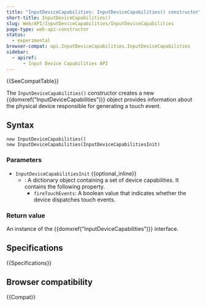 ```yaml
---
title: "InputDeviceCapabilities: InputDeviceCapabilities() constructor"
short-title: InputDeviceCapabilities()
slug: Web/API/InputDeviceCapabilities/InputDeviceCapabilities
page-type: web-api-constructor
status:
  - experimental
browser-compat: api.InputDeviceCapabilities.InputDeviceCapabilities
sidebar:
  - apiref:
      - Input Device Capabilities API
---
```


{{SeeCompatTable}}

The `InputDeviceCapabilities()` constructor creates a new
{{domxref("InputDeviceCapabilities")}} object provides information about the physical
device responsible for generating a touch event.

## Syntax

```js-nolint
new InputDeviceCapabilities()
new InputDeviceCapabilities(InputDeviceCapabilitiesInit)
```

### Parameters

- `InputDeviceCapabilitiesInit` {{optional_inline}}
  - : A dictionary object containing a set of device capabilities. It contains the
    following property.
    - `fireTouchEvents`: A boolean value that indicates
      whether the device dispatches touch events.

### Return value

An instance of the {{domxref("InputDeviceCapabilities")}} interface.

## Specifications

{{Specifications}}

## Browser compatibility

{{Compat}}

